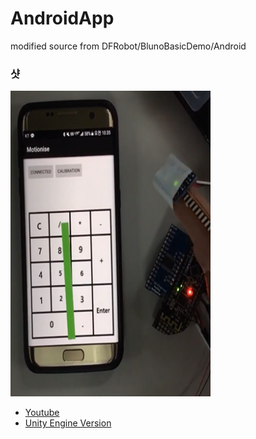 # AndroidApp
modified source from DFRobot/BlunoBasicDemo/Android
### 샷
<img src="./AndroidApp.png" width="320" height="489">

- [Youtube](https://youtu.be/CTU0iGdIpy4)
- [Unity Engine Version](https://youtube.com/shorts/StDcEAD2i_o?feature=share)
